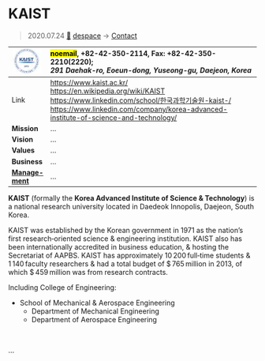 # KAIST
> 2020.07.24 [🚀](../index/index.md) [despace](index.md) → [Contact](contact.md)

|[![](f/contact/k/kaist_logo1_thumb.jpg)](f/contact/k/kaist_logo1.png)|<mark>noemail</mark>, +82-42-350-2114, Fax: +82-42-350-2210(2220);<br> *291 Daehak-ro, Eoeun-dong, Yuseong-gu, Daejeon, Korea*|
|:--|:--|
|Link|<https://www.kaist.ac.kr/><br> <https://en.wikipedia.org/wiki/KAIST><br> <https://www.linkedin.com/school/한국과학기술원-kaist-/><br> <https://www.linkedin.com/company/korea-advanced-institute-of-science-and-technology/>|
|**Mission**|…|
|**Vision**|…|
|**Values**|…|
|**Business**|…|
|**[Manage-<br>ment](mgmt.md)**|…|

**KAIST** (formally the **Korea Advanced Institute of Science & Technology**) is a national research university located in Daedeok Innopolis, Daejeon, South Korea.

KAIST was established by the Korean government in 1971 as the nation’s first research‑oriented science & engineering institution. KAIST also has been internationally accredited in business education, & hosting the Secretariat of AAPBS. KAIST has approximately 10 200 full‑time students & 1 140 faculty researchers & had a total budget of $ 765 million in 2013, of which $ 459 million was from research contracts.

Including College of Engineering:

   - School of Mechanical & Aerospace Engineering
      - Department of Mechanical Engineering
      - Department of Aerospace Engineering

<p style="page-break-after:always"> </p>

…


